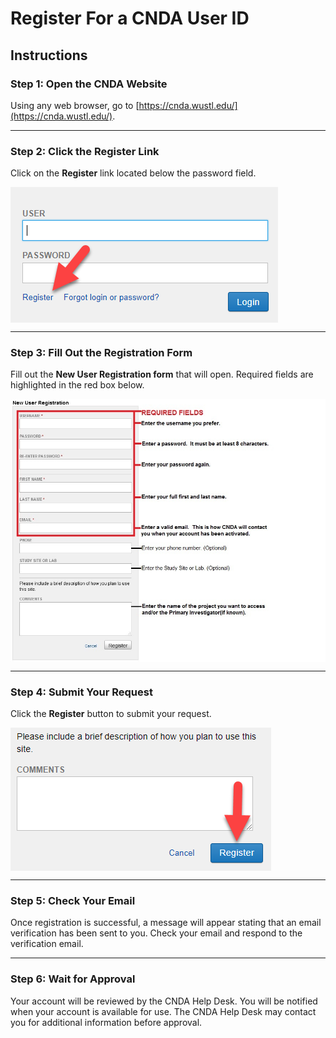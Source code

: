 # Register For a CNDA User ID

## **Instructions**

### Step 1: Open the CNDA Website
Using any web browser, go to [https://cnda.wustl.edu/](https://cnda.wustl.edu/).

---

### Step 2: Click the Register Link
Click on the **Register** link located below the password field.

<p>
<img src="images/Reg1.jpg" alt="Register link" style="display: block; margin: 10px 0;">
</p>

---

### Step 3: Fill Out the Registration Form
Fill out the **New User Registration form** that will open. Required fields are highlighted in the red box below.

<p>
<img src="images/Reg2.jpg" alt="Registration form example" style="display: block; margin: 10px 0;">
</p>

---

### Step 4: Submit Your Request
Click the **Register** button to submit your request.

<p>
<img src="images/Reg3.jpg" alt="Comment box example" style="display: block; margin: 10px 0;">
</p>

---

### Step 5: Check Your Email
Once registration is successful, a message will appear stating that an email verification has been sent to you. Check your email and respond to the verification email.

---

### Step 6: Wait for Approval
Your account will be reviewed by the CNDA Help Desk. You will be notified when your account is available for use. The CNDA Help Desk may contact you for additional information before approval.
